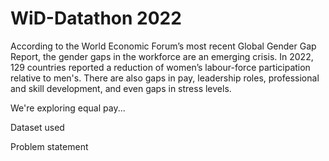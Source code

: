 # WiD-Datathon 2022

According to the World Economic Forum’s most recent Global Gender Gap Report, the gender gaps in the workforce are an emerging crisis.
In 2022, 129 countries reported a reduction of women’s labour-force participation relative to men's.
There are also gaps in pay, leadership roles, professional and skill development, and even gaps in stress levels.

We're exploring equal pay...

Dataset used

Problem statement
